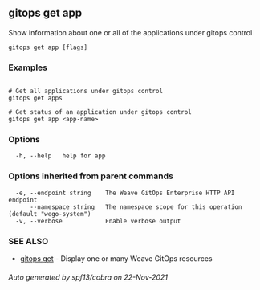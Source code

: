 ## gitops get app

Show information about one or all of the applications under gitops control

```
gitops get app [flags]
```

### Examples

```

# Get all applications under gitops control
gitops get apps

# Get status of an application under gitops control
gitops get app <app-name>

```

### Options

```
  -h, --help   help for app
```

### Options inherited from parent commands

```
  -e, --endpoint string    The Weave GitOps Enterprise HTTP API endpoint
      --namespace string   The namespace scope for this operation (default "wego-system")
  -v, --verbose            Enable verbose output
```

### SEE ALSO

* [gitops get](gitops_get.md)	 - Display one or many Weave GitOps resources

###### Auto generated by spf13/cobra on 22-Nov-2021
